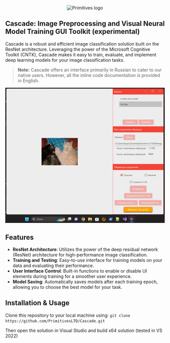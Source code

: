 <p align="center">
  <img src="https://primitives.ru/logo.png" alt="Primitives logo">
</p>

## Cascade: Image Preprocessing and Visual Neural Model Training GUI Toolkit (experimental)

Cascade is a robust and efficient image classification solution built on the ResNet architecture. Leveraging the power of the Microsoft Cognitive Toolkit (CNTK), Cascade makes it easy to train, evaluate, and implement deep learning models for your image classification tasks.
> **Note:** Cascade offers an interface primarily in Russian to cater to our native users. However, all the inline code documentation is provided in English.

<p align="center">
  <img src="https://github.com/PrimitivesLTD/Cascade/blob/main/Screenshot.png?raw=true" alt="Primitives logo">
</p>

## Features

- **ResNet Architecture**: Utilizes the power of the deep residual network (ResNet) architecture for high-performance image classification.
- **Training and Testing**: Easy-to-use interface for training models on your data and evaluating their performance.
- **User Interface Control**: Built-in functions to enable or disable UI elements during training for a smoother user experience.
- **Model Saving**: Automatically saves models after each training epoch, allowing you to choose the best model for your task.

## Installation & Usage

Clone this repository to your local machine using:
`git clone https://github.com/PrimitivesLTD/Cascade.git`

Then open the solution in Visual Studio and build x64 solution (tested in VS 2022)
